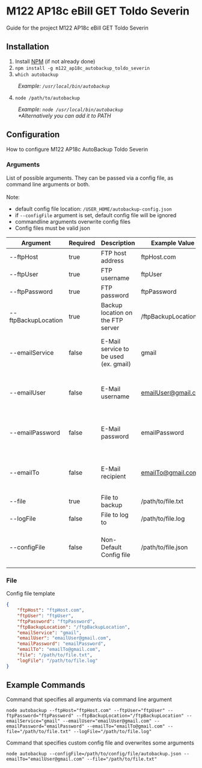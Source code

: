 # M122 AP18c eBill GET Toldo Severin

Guide for the project M122 AP18c eBill GET Toldo Severin

## Installation

1) Install [NPM](https://www.npmjs.com/get-npm) (if not already done)
2) `npm install -g m122_ap18c_autobackup_toldo_severin`
3) `which autobackup`

&nbsp;&nbsp;&nbsp;&nbsp;&nbsp;&nbsp;&nbsp;&nbsp;_Example: `/usr/local/bin/autobackup`_

4) `node /path/to/autobackup`

&nbsp;&nbsp;&nbsp;&nbsp;&nbsp;&nbsp;&nbsp;&nbsp;_Example: `node /usr/local/bin/autobackup`_
<br/>
&nbsp;&nbsp;&nbsp;&nbsp;&nbsp;&nbsp;&nbsp;&nbsp;_*Alternatively you can add it to PATH_


## Configuration

How to configure M122 AP18c AutoBackup Toldo Severin

### Arguments

List of possible arguments. They can be passed via a config file, as command line arguments or both. 
<br/>
<br/>
Note:
- default config file location: `/USER_HOME/autobackup-config.json`
- if `--configFile` argument is set, default config file will be ignored
- commandline arguments overwrite config files
- Config files must be valid json


| Argument            | Required | Description                           | Example Value       | Notes                                               |
|---------------------|----------|---------------------------------------|---------------------|-----------------------------------------------------|
| --ftpHost           | true     | FTP host address                      | ftpHost.com         |                                                     |
| --ftpUser           | true     | FTP username                          | ftpUser             |                                                     |
| --ftpPassword       | true     | FTP password                          | ftpPassword         |                                                     |
| --ftpBackupLocation | true     | Backup location on the FTP server     | /ftpBackupLocation  |                                                     |
| --emailService      | false    | E-Mail service to be used (ex. gmail) | gmail               | E-Mail are only sent if all email arguments are set |
| --emailUser         | false    | E-Mail username                       | emailUser@gmail.com | E-Mail are only sent if all email arguments are set |
| --emailPassword     | false    | E-Mail password                       | emailPassword       | E-Mail are only sent if all email arguments are set |
| --emailTo           | false    | E-Mail recipient                      | emailTo@gmail.com   | E-Mail are only sent if all email arguments are set |
| --file              | true     | File to backup                        | /path/to/file.txt   |                                                     |
| --logFile           | false    | File to log to                        | /path/to/file.log   |                                                     |
| --configFile        | false    | Non-Default Config file               | /path/to/file.json  | If set, default config file will be ignored         |

### File

Config file template

```json
{
	"ftpHost": "ftpHost.com",
	"ftpUser": "ftpUser",
	"ftpPassword": "ftpPassword",
	"ftpBackupLocation": "/ftpBackupLocation",
	"emailService": "gmail",
	"emailUser": "emailUser@gmail.com",
	"emailPassword": "emailPassword",
	"emailTo": "emailTo@gmail.com",
	"file": "/path/to/file.txt",
	"logFile": "/path/to/file.log"
}
```

## Example Commands

Command that specifies all arguments via command line argument
<br/>
```
node autobackup --ftpHost="ftpHost.com" --ftpUser="ftpUser" --ftpPassword="ftpPassword" --ftpBackupLocation="/ftpBackupLocation" --emailService="gmail" --emailUser="emailUser@gmail.com" --emailPassword="emailPassword" --emailTo="emailTo@gmail.com" --file="/path/to/file.txt" --logFile="/path/to/file.log"
```

Command that specifies custom config file and overwrites some arguments
<br/>
```
node autobackup --configFile=/path/to/config/file/autobackup.json --emailTo="emailUser@gmail.com" --file="/path/to/file.txt"
```










